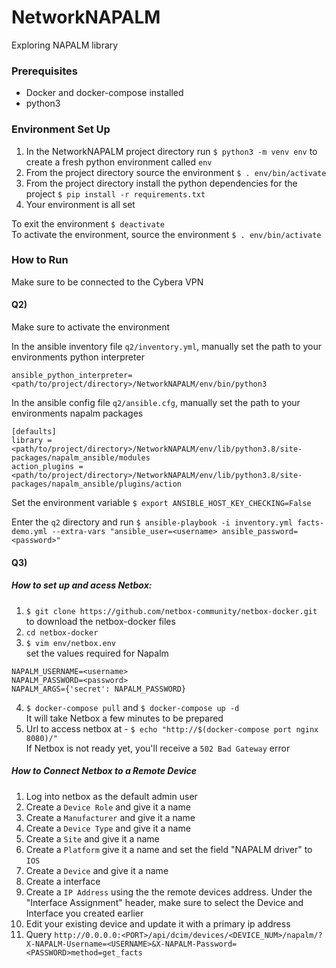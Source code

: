 # NetworkNAPALM
Exploring NAPALM library

### Prerequisites
- Docker and docker-compose installed 
- python3

### Environment Set Up
1. In the NetworkNAPALM project directory run `$ python3 -m venv env` to create a fresh python environment called `env`
2. From the project directory source the environment `$ . env/bin/activate`
3. From the project directory install the python dependencies for the project `$ pip install -r requirements.txt`
4. Your environment is all set

To exit the environment `$ deactivate`  
To activate the environment, source the environment `$ . env/bin/activate`


### How to Run
Make sure to be connected to the Cybera VPN

#### Q2)
Make sure to activate the environment

In the ansible inventory file `q2/inventory.yml`, manually set the path to your environments python interpreter 
```
ansible_python_interpreter=<path/to/project/directory>/NetworkNAPALM/env/bin/python3
```

In the ansible config file `q2/ansible.cfg`, manually set the path to your environments napalm packages
```
[defaults]
library = <path/to/project/directory>/NetworkNAPALM/env/lib/python3.8/site-packages/napalm_ansible/modules
action_plugins = <path/to/project/directory>/NetworkNAPALM/env/lib/python3.8/site-packages/napalm_ansible/plugins/action
```

Set the environment variable `$ export ANSIBLE_HOST_KEY_CHECKING=False`

Enter the `q2` directory and run `$ ansible-playbook -i inventory.yml facts-demo.yml --extra-vars "ansible_user=<username> ansible_password=<password>"`

#### Q3)
##### How to set up and acess Netbox:  
1. `$ git clone https://github.com/netbox-community/netbox-docker.git` to download the netbox-docker files
2. `cd netbox-docker`
3. `$ vim env/netbox.env`  
set the values required for Napalm
```
NAPALM_USERNAME=<username>
NAPALM_PASSWORD=<password>
NAPALM_ARGS={'secret': NAPALM_PASSWORD}
```
4. `$ docker-compose pull` and `$ docker-compose up -d`  
It will take Netbox a few minutes to be prepared
5. Url to access netbox at - `$ echo "http://$(docker-compose port nginx 8080)/"`  
If Netbox is not ready yet, you'll receive a `502 Bad Gateway` error

##### How to Connect Netbox to a Remote Device
1. Log into netbox as the default admin user
2. Create a `Device Role` and give it a name
3. Create a `Manufacturer` and give it a name
4. Create a `Device Type` and give it a name
5. Create a `Site` and give it a name
6. Create a `Platform` give it a name and set the field "NAPALM driver" to `IOS`
7. Create a `Device` and give it a name
8. Create a interface
9. Create a `IP Address` using the the remote devices address. Under the "Interface Assignment" header, make sure to select the Device and Interface you created earlier
10. Edit your existing device and update it with a primary ip address
11. Query 
`http://0.0.0.0:<PORT>/api/dcim/devices/<DEVICE_NUM>/napalm/?X-NAPALM-Username=<USERNAME>&X-NAPALM-Password=<PASSWORD>method=get_facts`

